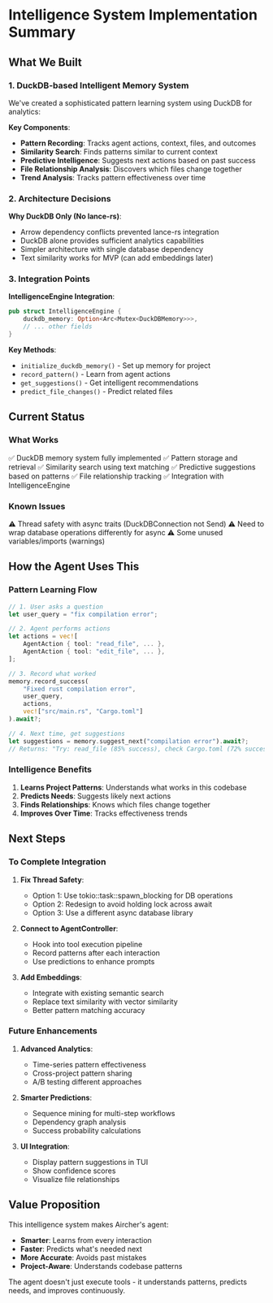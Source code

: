 # Intelligence System Implementation Summary

## What We Built

### 1. DuckDB-based Intelligent Memory System

We've created a sophisticated pattern learning system using DuckDB for analytics:

**Key Components**:
- **Pattern Recording**: Tracks agent actions, context, files, and outcomes
- **Similarity Search**: Finds patterns similar to current context
- **Predictive Intelligence**: Suggests next actions based on past success
- **File Relationship Analysis**: Discovers which files change together
- **Trend Analysis**: Tracks pattern effectiveness over time

### 2. Architecture Decisions

**Why DuckDB Only (No lance-rs)**:
- Arrow dependency conflicts prevented lance-rs integration
- DuckDB alone provides sufficient analytics capabilities
- Simpler architecture with single database dependency
- Text similarity works for MVP (can add embeddings later)

### 3. Integration Points

**IntelligenceEngine Integration**:
```rust
pub struct IntelligenceEngine {
    duckdb_memory: Option<Arc<Mutex<DuckDBMemory>>>,
    // ... other fields
}
```

**Key Methods**:
- `initialize_duckdb_memory()` - Set up memory for project
- `record_pattern()` - Learn from agent actions
- `get_suggestions()` - Get intelligent recommendations
- `predict_file_changes()` - Predict related files

## Current Status

### What Works
✅ DuckDB memory system fully implemented
✅ Pattern storage and retrieval
✅ Similarity search using text matching
✅ Predictive suggestions based on patterns
✅ File relationship tracking
✅ Integration with IntelligenceEngine

### Known Issues
⚠️ Thread safety with async traits (DuckDBConnection not Send)
⚠️ Need to wrap database operations differently for async
⚠️ Some unused variables/imports (warnings)

## How the Agent Uses This

### Pattern Learning Flow
```rust
// 1. User asks a question
let user_query = "fix compilation error";

// 2. Agent performs actions
let actions = vec![
    AgentAction { tool: "read_file", ... },
    AgentAction { tool: "edit_file", ... },
];

// 3. Record what worked
memory.record_success(
    "Fixed rust compilation error",
    user_query,
    actions,
    vec!["src/main.rs", "Cargo.toml"]
).await?;

// 4. Next time, get suggestions
let suggestions = memory.suggest_next("compilation error").await?;
// Returns: "Try: read_file (85% success), check Cargo.toml (72% success)"
```

### Intelligence Benefits

1. **Learns Project Patterns**: Understands what works in this codebase
2. **Predicts Needs**: Suggests likely next actions
3. **Finds Relationships**: Knows which files change together
4. **Improves Over Time**: Tracks effectiveness trends

## Next Steps

### To Complete Integration

1. **Fix Thread Safety**:
   - Option 1: Use tokio::task::spawn_blocking for DB operations
   - Option 2: Redesign to avoid holding lock across await
   - Option 3: Use a different async database library

2. **Connect to AgentController**:
   - Hook into tool execution pipeline
   - Record patterns after each interaction
   - Use predictions to enhance prompts

3. **Add Embeddings**:
   - Integrate with existing semantic search
   - Replace text similarity with vector similarity
   - Better pattern matching accuracy

### Future Enhancements

1. **Advanced Analytics**:
   - Time-series pattern effectiveness
   - Cross-project pattern sharing
   - A/B testing different approaches

2. **Smarter Predictions**:
   - Sequence mining for multi-step workflows
   - Dependency graph analysis
   - Success probability calculations

3. **UI Integration**:
   - Display pattern suggestions in TUI
   - Show confidence scores
   - Visualize file relationships

## Value Proposition

This intelligence system makes Aircher's agent:
- **Smarter**: Learns from every interaction
- **Faster**: Predicts what's needed next
- **More Accurate**: Avoids past mistakes
- **Project-Aware**: Understands codebase patterns

The agent doesn't just execute tools - it understands patterns, predicts needs, and improves continuously.